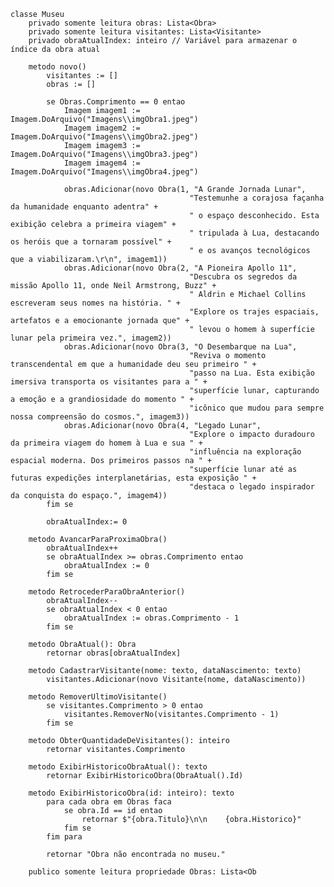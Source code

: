     classe Museu
        privado somente leitura obras: Lista<Obra>
        privado somente leitura visitantes: Lista<Visitante>
        privado obraAtualIndex: inteiro // Variável para armazenar o índice da obra atual

        metodo novo()
            visitantes := []
            obras := []

            se Obras.Comprimento == 0 entao
                Imagem imagem1 := Imagem.DoArquivo("Imagens\\imgObra1.jpeg")
                Imagem imagem2 := Imagem.DoArquivo("Imagens\\imgObra2.jpeg")
                Imagem imagem3 := Imagem.DoArquivo("Imagens\\imgObra3.jpeg")
                Imagem imagem4 := Imagem.DoArquivo("Imagens\\imgObra4.jpeg")

                obras.Adicionar(novo Obra(1, "A Grande Jornada Lunar",
                                            "Testemunhe a corajosa façanha da humanidade enquanto adentra" +
                                            " o espaço desconhecido. Esta exibição celebra a primeira viagem" +
                                            " tripulada à Lua, destacando os heróis que a tornaram possível" +
                                            " e os avanços tecnológicos que a viabilizaram.\r\n", imagem1))
                obras.Adicionar(novo Obra(2, "A Pioneira Apollo 11",
                                            "Descubra os segredos da missão Apollo 11, onde Neil Armstrong, Buzz" +
                                            " Aldrin e Michael Collins escreveram seus nomes na história. " +
                                            "Explore os trajes espaciais, artefatos e a emocionante jornada que" +
                                            " levou o homem à superfície lunar pela primeira vez.", imagem2))
                obras.Adicionar(novo Obra(3, "O Desembarque na Lua",
                                            "Reviva o momento transcendental em que a humanidade deu seu primeiro " +
                                            "passo na Lua. Esta exibição imersiva transporta os visitantes para a " +
                                            "superfície lunar, capturando a emoção e a grandiosidade do momento " +
                                            "icônico que mudou para sempre nossa compreensão do cosmos.", imagem3))
                obras.Adicionar(novo Obra(4, "Legado Lunar",
                                            "Explore o impacto duradouro da primeira viagem do homem à Lua e sua " +
                                            "influência na exploração espacial moderna. Dos primeiros passos na " +
                                            "superfície lunar até as futuras expedições interplanetárias, esta exposição " +
                                            "destaca o legado inspirador da conquista do espaço.", imagem4))
            fim se

            obraAtualIndex:= 0 

        metodo AvancarParaProximaObra()
            obraAtualIndex++
            se obraAtualIndex >= obras.Comprimento entao
                obraAtualIndex := 0 
            fim se

        metodo RetrocederParaObraAnterior()
            obraAtualIndex--
            se obraAtualIndex < 0 entao
                obraAtualIndex := obras.Comprimento - 1 
            fim se

        metodo ObraAtual(): Obra
            retornar obras[obraAtualIndex]

        metodo CadastrarVisitante(nome: texto, dataNascimento: texto)
            visitantes.Adicionar(novo Visitante(nome, dataNascimento))

        metodo RemoverUltimoVisitante()
            se visitantes.Comprimento > 0 entao
                visitantes.RemoverNo(visitantes.Comprimento - 1)
            fim se

        metodo ObterQuantidadeDeVisitantes(): inteiro
            retornar visitantes.Comprimento

        metodo ExibirHistoricoObraAtual(): texto
            retornar ExibirHistoricoObra(ObraAtual().Id)

        metodo ExibirHistoricoObra(id: inteiro): texto
            para cada obra em Obras faca
                se obra.Id == id entao
                    retornar $"{obra.Titulo}\n\n    {obra.Historico}"
                fim se
            fim para

            retornar "Obra não encontrada no museu."

        publico somente leitura propriedade Obras: Lista<Ob
